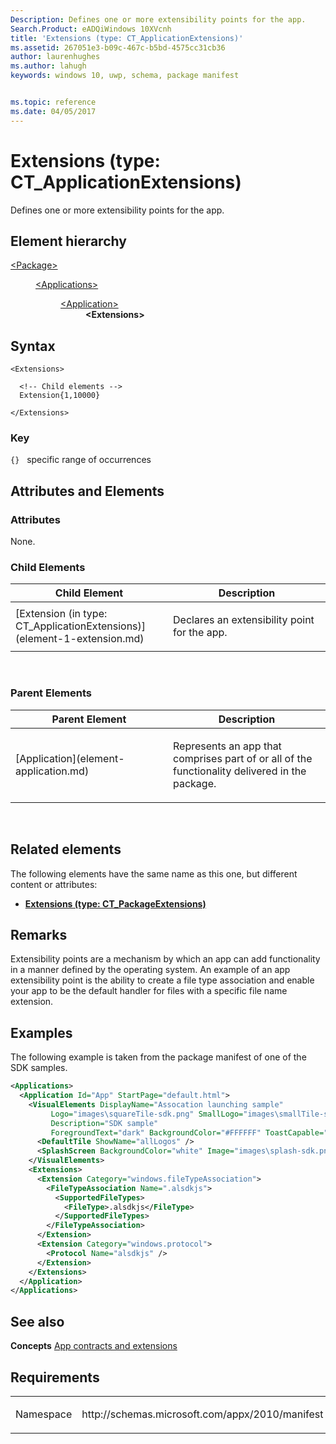 ```yaml
---
Description: Defines one or more extensibility points for the app.
Search.Product: eADQiWindows 10XVcnh
title: 'Extensions (type: CT_ApplicationExtensions)'
ms.assetid: 267051e3-b09c-467c-b5bd-4575cc31cb36
author: laurenhughes
ms.author: lahugh
keywords: windows 10, uwp, schema, package manifest


ms.topic: reference
ms.date: 04/05/2017
---
```


# Extensions (type: CT_ApplicationExtensions)


Defines one or more extensibility points for the app.

## Element hierarchy

<dl>
<dt><a href="element-package.md">&lt;Package&gt;</a></dt>
<dd>
<dl>
<dt><a href="element-applications.md">&lt;Applications&gt;</a></dt>
<dd>
<dl>
<dt><a href="element-application.md">&lt;Application&gt;</a></dt>
<dd><b>&lt;Extensions&gt;</b></dd>
</dl>
</dd>
</dl>
</dd>
</dl>

## Syntax

``` syntax
<Extensions>

  <!-- Child elements -->
  Extension{1,10000}

</Extensions>
```

### Key

`{}`   specific range of occurrences

## Attributes and Elements


### Attributes

None.

### Child Elements

<table>
<colgroup>
<col width="50%" />
<col width="50%" />
</colgroup>
<thead>
<tr class="header">
<th>Child Element</th>
<th>Description</th>
</tr>
</thead>
<tbody>
<tr class="odd">
<td>[Extension (in type: CT_ApplicationExtensions)](element-1-extension.md)</td>
<td><p>Declares an extensibility point for the app.</p></td>
</tr>
</tbody>
</table>

 

### Parent Elements

<table>
<colgroup>
<col width="50%" />
<col width="50%" />
</colgroup>
<thead>
<tr class="header">
<th>Parent Element</th>
<th>Description</th>
</tr>
</thead>
<tbody>
<tr class="odd">
<td>[Application](element-application.md)</td>
<td><p>Represents an app that comprises part of or all of the functionality delivered in the package.</p></td>
</tr>
</tbody>
</table>

 

## Related elements


The following elements have the same name as this one, but different content or attributes:

-   **[Extensions (type: CT_PackageExtensions)](element-extensions.md)**

## Remarks

Extensibility points are a mechanism by which an app can add functionality in a manner defined by the operating system. An example of an app extensibility point is the ability to create a file type association and enable your app to be the default handler for files with a specific file name extension.

## Examples

The following example is taken from the package manifest of one of the SDK samples.

```XML
<Applications>
  <Application Id="App" StartPage="default.html">
    <VisualElements DisplayName="Assocation launching sample" 
         Logo="images\squareTile-sdk.png" SmallLogo="images\smallTile-sdk.png" 
         Description="SDK sample" 
         ForegroundText="dark" BackgroundColor="#FFFFFF" ToastCapable="false">
      <DefaultTile ShowName="allLogos" />
      <SplashScreen BackgroundColor="white" Image="images\splash-sdk.png" />
    </VisualElements>
    <Extensions>
      <Extension Category="windows.fileTypeAssociation">
        <FileTypeAssociation Name=".alsdkjs">
          <SupportedFileTypes>
            <FileType>.alsdkjs</FileType>
          </SupportedFileTypes>
        </FileTypeAssociation>
      </Extension>
      <Extension Category="windows.protocol">
        <Protocol Name="alsdkjs" />
      </Extension>
    </Extensions>
  </Application>
</Applications>
```

## See also


**Concepts**
[App contracts and extensions](https://msdn.microsoft.com/library/windows/apps/hh464906)

## Requirements

<table>
<colgroup>
<col width="50%" />
<col width="50%" />
</colgroup>
<tbody>
<tr class="odd">
<td><p>Namespace</p></td>
<td><p>http://schemas.microsoft.com/appx/2010/manifest</p></td>
</tr>
</tbody>
</table>

 

 



